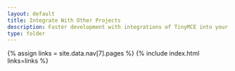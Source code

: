 ```yaml
---
layout: default
title: Integrate With Other Projects
description: Faster development with integrations of TinyMCE into your favorite framework or CMS.
type: folder
---
```

{% assign links = site.data.nav[7].pages %}
{% include index.html links=links %}

